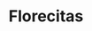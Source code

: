 ---
title: Florecitas
date: 
draft: false

# descripcion
description : Aro de plata pasante

materials: Plata 925

color: Plateado

dimensions: 1cm x 1,7cm

code: 01-20-0445

type: "Aros"

categories: []

price: $2.210,00

price_eftvo: $1.880,00

# Images
# first image will be shown in the product page
images:
  # - image: "images/path_to_image"
  # La ubicacion de las imagenes es imagenes/Aros/Aros.Solo Plata/01-20-0445-florecitas
  - image: "./images/aros/solo_plata/01-20-0445-florecitas_a.JPG"
  - image: "./images/aros/solo_plata/01-20-0445-florecitas_b.JPG"
---